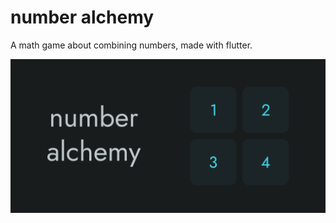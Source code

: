 # number alchemy

A math game about combining numbers, made with flutter.

<img src="https://github.com/refact0r/number-alchemy/blob/main/images/feature_graphic.png?raw=true">
